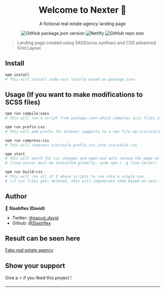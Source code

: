 <h1 align="center">Welcome to Nexter 👋</h1>
<p align="center">A fictional real estate agency landing page</p>
<p align="center" markdown="1">
  <img alt="GitHub package.json version" src="https://img.shields.io/github/package-json/v/Slashflex/Nexter?style=flat-square">
  <img alt="Netlify" src="https://img.shields.io/netlify/1aa96b1f-426b-4e6a-9034-80a08b9e32ac?style=flat-square">
  <img alt="GitHub repo size" src="https://img.shields.io/github/repo-size/Slashflex/Nexter?style=flat-square">
</p>


> Landing page created using SASS(scss synthax) and CSS advanced Grid Layout. 

## Install

```sh
npm install 
# This will install node-sass locally based on package.json
```

## Usage (If you want to make modifications to SCSS files)

```sh
npm run compile:sass 
# This will run a script from package.json which compiles scss files into css
```

```sh
npm run prefix:css
# This will add prefix for browser supports to a new file eg.(css/style.prefix.css)
```

```sh
npm run compress:css
# This will compress css/style.prefix.css into css/style.css
```

```sh
npm start
# This will watch for css changes and open and auto reload the page on change 
# (live-server must be installed globally: sudo npm i -g live-server)
```

```sh
npm run build:css
# This will run all of 3 above scripts to run into a single one 
# (if css files gets deleted, this will regenerate them based on sass folder's files)
```

## Author

👤 **Slashflex (David)**

* Twitter: [@saoud_david](https://twitter.com/saoud_david)
* Github: [@Slashflex](https://github.com/Slashflex)

## Result can be seen here
[Fake real estate agency](https://fake-real-estate-agency.netlify.com/)
## Show your support

Give a ⭐️ if you liked this project !

***
